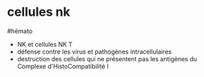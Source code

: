 # cellules nk
#hémato 


- NK et cellules NK T 
- défense contre les virus et pathogènes intracellulaires 
- destruction des cellules qui ne présentent pas les antigènes du Complexe d'HistoCompatibilité I 


